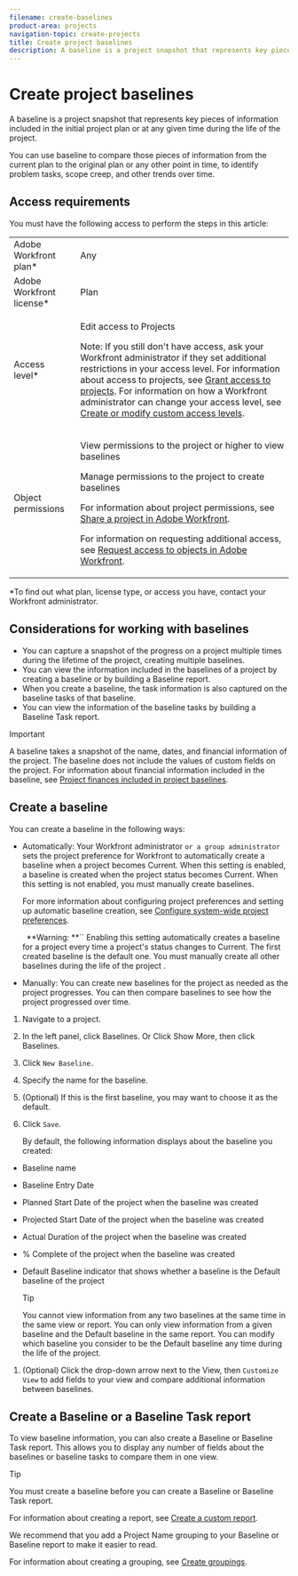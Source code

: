 ```yaml
---
filename: create-baselines
product-area: projects
navigation-topic: create-projects
title: Create project baselines
description: A baseline is a project snapshot that represents key pieces of information included in the initial project plan or at any given time during the life of the project.
---
```


# Create project baselines

A baseline is a project snapshot that represents key pieces of information included in the initial project plan or at any given time during the life of the project.

You can use baseline to compare those pieces of information from the current plan to the original plan or any other point in time, to identify problem tasks, scope creep, and other trends over time.

## Access requirements

You must have the following access to perform the steps in this article:

<table cellspacing="0"> 
 <col> 
 <col> 
 <tbody> 
  <tr> 
   <td role="rowheader">Adobe Workfront plan*</td> 
   <td> <p>Any</p> </td> 
  </tr> 
  <tr> 
   <td role="rowheader">Adobe Workfront license*</td> 
   <td> <p>Plan </p> </td> 
  </tr> 
  <tr> 
   <td role="rowheader">Access level*</td> 
   <td> <p>Edit access to Projects</p> <p>Note: If you still don't have access, ask your Workfront administrator if they set additional restrictions in your access level. For information about access to projects, see <a href="../../../administration-and-setup/add-users/configure-and-grant-access/grant-access-projects.md" class="MCXref xref">Grant access to projects</a>. For information on how a Workfront administrator can change your access level, see <a href="../../../administration-and-setup/add-users/configure-and-grant-access/create-modify-access-levels.md" class="MCXref xref">Create or modify custom access levels</a>. </p> </td> 
  </tr> 
  <tr> 
   <td role="rowheader">Object permissions</td> 
   <td> <p>View permissions to the project or higher to view baselines</p> <p>Manage permissions to the project to create baselines</p> <p> For information about project permissions, see <a href="../../../workfront-basics/grant-and-request-access-to-objects/share-a-project.md" class="MCXref xref">Share a project in Adobe Workfront</a>.</p> <p>For information on requesting additional access, see <a href="../../../workfront-basics/grant-and-request-access-to-objects/request-access.md" class="MCXref xref">Request access to objects in Adobe Workfront</a>.</p> </td> 
  </tr> 
 </tbody> 
</table>

&#42;To find out what plan, license type, or access you have, contact your Workfront administrator.

## Considerations for working with baselines

* You can capture a snapshot of the progress on a project multiple times during the lifetime of the project, creating multiple baselines. 
* You can view the information included in the baselines of a project by creating a baseline or by building a Baseline report. 
* When you create a baseline, the task information is also captured on the baseline tasks of that baseline. 
* You can view the information of the baseline tasks by building a Baseline Task report.

>[!IMPORTANT]
>
>A baseline takes a snapshot of the name, dates, and financial information of the project. The baseline does not include the values of custom fields on the project. For information about financial information included in the baseline, see [Project finances included in project baselines](../../../manage-work/projects/project-finances/project-finances-included-in-project-baselines.md).

## Create a baseline

You can create a baseline in the following ways:

* Automatically: Your Workfront administrator `or a group administrator` sets the project preference for Workfront to automatically create a baseline when a project becomes Current. When this setting is enabled, a baseline is created when the project status becomes Current. When this setting is not enabled, you must manually create baselines.

  For more information about configuring project preferences and setting up automatic baseline creation, see [Configure system-wide project preferences](../../../administration-and-setup/set-up-workfront/configure-system-defaults/set-project-preferences.md).

  ` `**Warning: **`` Enabling this setting automatically creates a baseline for a project every time a project's status changes to Current. The first created baseline is the default one. You must manually create all other baselines during the life of the project .

* Manually: You can create new baselines for the project as needed as the project progresses. You can then compare baselines to see how the project progressed over time.

1. Navigate to a project. 
1. In the left panel, click Baselines. Or Click Show More, then click Baselines. 
1. Click `New Baseline.`
1. Specify the name for the baseline.
1. (Optional) If this is the first baseline, you may want to choose it as the default. 
1. Click `Save`.

   By default, the following information displays about the baseline you created:

  * Baseline name
  * Baseline Entry Date
  * Planned Start Date of the project when the baseline was created
  * Projected Start Date of the project when the baseline was created
  * Actual Duration of the project when the baseline was created
  * % Complete of the project when the baseline was created
  * Default Baseline indicator that shows whether a baseline is the Default baseline of the project

    >[!TIP]
    >
    >You cannot view information from any two baselines at the same time in the same view or report. You can only view information from a given baseline and the Default baseline in the same report. You can modify which baseline you consider to be the Default baseline any time during the life of the project.

1. (Optional) Click the drop-down arrow next to the View, then `Customize View` to add fields to your view and compare additional information between baselines.

## Create a Baseline or a Baseline Task report

To view baseline information, you can also create a Baseline or Baseline Task report. This allows you to display any number of fields about the baselines or baseline tasks to compare them in one view.

>[!TIP]
>
>You must create a baseline before you can create a Baseline or Baseline Task report.

For information about creating a report, see [Create a custom report](../../../reports-and-dashboards/reports/creating-and-managing-reports/create-custom-report.md).

We recommend that you add a Project Name grouping to your Baseline or Baseline report to make it easier to read.

For information about creating a grouping, see [Create groupings](../../../reports-and-dashboards/reports/reporting-elements/create-groupings.md). 
